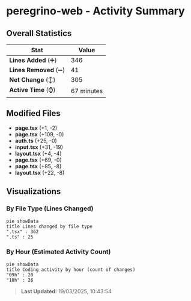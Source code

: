 # peregrino-web - Activity Summary 

## Overall Statistics

| Stat                   | Value                                                             |
| ---------------------- | ----------------------------------------------------------------- |
| **Lines Added** (➕)   | 346                                          |
| **Lines Removed** (➖) | 41                                        |
| **Net Change** (↕)    | 305                |
| **Active Time** (⌚)   | 67 minutes |


## Modified Files
- **page.tsx** (+1, -2)
- **page.tsx** (+109, -0)
- **auth.ts** (+25, -0)
- **input.tsx** (+31, -19)
- **layout.tsx** (+4, -4)
- **page.tsx** (+69, -0)
- **page.tsx** (+85, -8)
- **layout.tsx** (+22, -8)

## Visualizations

### By File Type (Lines Changed)

```mermaid
pie showData
title Lines changed by file type
".tsx" : 362
".ts" : 25
```

### By Hour (Estimated Activity Count)

```mermaid
pie showData
title Coding activity by hour (count of changes)
"09h" : 20
"10h" : 26
```


> **Last Updated:** 19/03/2025, 10:43:54